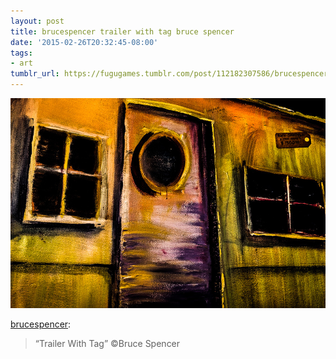 ```yaml
---
layout: post
title: brucespencer trailer with tag bruce spencer
date: '2015-02-26T20:32:45-08:00'
tags:
- art
tumblr_url: https://fugugames.tumblr.com/post/112182307586/brucespencer-trailer-with-tag-bruce-spencer
---
```

 ![](/tumblr_files/tumblr_nkepfoSDaA1u61itco1_1280.jpg)  

[brucespencer](http://brucespencer.tumblr.com/post/112182089625/trailer-with-tag-c-bruce-spencer):

> “Trailer With Tag” ©Bruce Spencer

